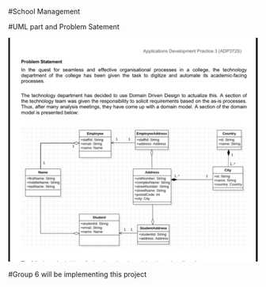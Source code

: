 #School Management 

#UML part and Problem Satement

![](uml/school.jpeg)

#Group 6 will be implementing this project 
